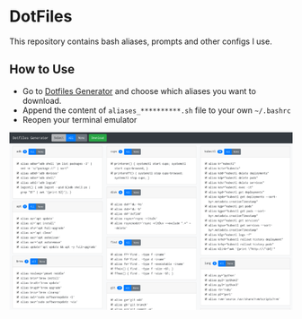 # DotFiles

This repository contains bash aliases, prompts and other configs I use.

## How to Use

* Go to [Dotfiles Generator](https://mdminhazulhaque.github.io/dotfiles/) and choose which aliases you want to download.
* Append the content of `aliases_**********.sh` file to your own `~/.bashrc`
* Reopen your terminal emulator

![Dotfiles](screen.png)
